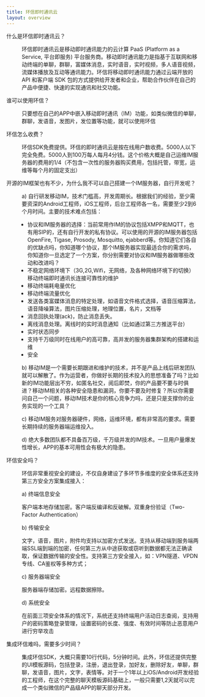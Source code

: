 ```yaml
---
title: 环信即时通讯云
layout: overview
---
```

<!-- run once  后续需要修改，不知道为什么要只运行一次-->
<script>
  (function(i,s,o,g,r,a,m){i['GoogleAnalyticsObject']=r;i[r]=i[r]||function(){
  (i[r].q=i[r].q||[]).push(arguments)},i[r].l=1*new Date();a=s.createElement(o),
  m=s.getElementsByTagName(o)[0];a.async=1;a.src=g;m.parentNode.insertBefore(a,m)
  })(window,document,'script','//www.google-analytics.com/analytics.js','ga');

  ga('create', 'UA-42752333-1', 'easemob.com');
  ga('send', 'pageview');

</script>

<!-- run once-->


<div class="wrap_bd">
  <div class="im_default_bg">
    <div id="container" class="faq_con">
      <em></em>
      <div class="faq_items">
        <dl>
          <dt>什么是环信即时通讯云？</dt>
          <dd>
            <span></span>
            <p>环信即时通讯云是移动即时通讯能力的云计算 PaaS (Platform as a Service, 平台即服务) 平台服务商。移动即时通讯能力是指基于互联网和移动终端的单聊，群聊，富媒体消息，实时语音，实时视频，多人语音视频，流媒体播放及互动等通讯能力。环信将移动即时通讯能力通过云端开放的API 和客户端 SDK 包的方式提供给开发者和企业，帮助合作伙伴在自己的产品中便捷、快速的实现通讯和社交功能。</p>
          </dd>
          <dt>谁可以使用环信？</dt>
          <dd>
            <span></span>
            <p>只要想在自己的APP中嵌入移动即时通讯（IM）功能，如类似微信的单聊，群聊，发语音，发图片，发位置等功能，就可以使用环信</p>
          </dd>
          <dt>环信怎么收费？</dt>
          <dd>
            <span></span><!--
            <p>环信SDK免费提供。环信的即时通讯云是按在线用户数收费。5000人以下完全免费。5000人到20万每人每月5分钱。这个价格大概是自己运维IM服务器的费用的1/4（不包含一次性的服务器购买费用，包括托管，带宽，运维等每个月的固定支出）</p>-->
            <p>环信SDK免费提供。环信的即时通讯云是按在线用户数收费。5000人以下完全免费。5000人到100万每人每月4分钱。这个价格大概是自己运维IM服务器的费用的1/4（不包含一次性的服务器购买费用，包括托管，带宽，运维等每个月的固定支出）</p>
          </dd>
<!--          <dt>环信也是一家创业型公司，我们怎么样才能更信赖环信，相信环信会长期的持续不断的为我们提供稳定可靠地服务？</dt>
          <dd>
            <span></span>
            <p>环信在内测阶段就已经被17家APP使用。其中7家为企业移动应用，包括对安全性，可靠性都要求非常高的银行移动应用。其余10家为to c（面向消费者）的应用，有部分已经上线，在实践中验证了环信的可靠性。</p>-->
          </dd>
          <dt>开源的IM框架也有不少，为什么我不可以自己搭建一个IM服务器，自行开发呢？</dt>
          <dd>
            <span></span>
            <p>a)   自行研发移动IM，技术门槛高，开发周期长。根据我们的经验，至少需要资深的Android工程师，iOS工程师，后台工程师各一名，需要至少2到6个月时间。主要的技术难点包括：</p>
<ul style="list-style: disc outside none; padding-left: 15px;">
  <li>协议和IM服务器的选择：当前常用作IM的协议包括XMPP和MQTT，也有用SIP的，还有自行开发的私有协议。可以使用的开源的IM服务器包括OpenFire, Tigase, Prosody, Mosquitto, ejabberd等。你知道它们各自的优缺点吗，你知道哪个协议，那个IM服务器实现最适合你的需求吗，你知道你一旦选定了一个方案，你分别需要对协议和IM服务器做哪些改动和改进吗？</li>
  <li>不稳定网络环境下（3G,2G,Wifi，无网络，及各种网络环境下的切换）移动终端即时通讯长连接可靠性的维护</li>
  <li>移动终端耗电量优化</li>
  <li>移动终端流量优化</li>
  <li>发送各类富媒体消息的特定处理，如语音文件格式选择，语音压缩算法，语音降噪算法，图片压缩处理，地理位置，名片，文档等</li>
  <li>消息回执处理(ack)，防止消息丢失。</li>
  <li>离线消息处理。离线时的实时消息通知（比如通过第三方推送平台）</li>
  <li>实时状态同步</li>
  <li>支持千万级同时在线用户的高可靠，高并发的服务器集群架构的搭建和运维</li>
  <li>安全</li>
</ul>
<p>b)   移动IM是一个需要长期跟进和维护的技术，并不是产品上线后研发团队就可以解散了。作为运营者，你做好长期的技术投入的思想准备了吗？比如新的IM功能层出不穷，如匿名社交，阅后即焚，你的产品要不要与时俱进？移动IM相关的各种安全隐患和漏洞，你要不要及时修复？所以你需要问自己一个问题，移动IM技术是你的核心竞争力吗，还是只是支撑你的业务实现的一个工具？</p>
<p>c) 移动IM服务对服务器硬件，网络，运维环境，都有非常高的要求。需要长期持续的服务器端运维投入。</p>
<p>d) 绝大多数团队都不具备百万级，千万级并发的IM技术。一旦用户量爆发性增长，APP的基本可用性会有极大的隐患。</p>
</p>
          </dd>
          <dt>环信安全吗？</dt>
          <dd>
            <span></span>
            <p>环信非常重视安全的建设，不仅自身建设了多环节多维度的安全体系还支持第三方安全方案集成接入：</p>
<p>a) 终端信息安全</p>
<p>客户端本地存储加密。客户端反编译和反破解。双重身份验证（Two-Factor Authentication）</p>
<p>b) 传输安全</p>
<p>文字，语音，图片，附件均支持以加密方式发送。支持从移动端到服务端两端SSL端到端的加密，任何第三方从中途获取或窃听到数据都无法正确读取，保证数据传输的安全性。支持第三方安全接入，如：VPN隧道、VPDN专线、CA鉴权等多种方式；</p>
<p>c) 服务器端安全</p>
<p>服务器端存储加密。远程数据擦除。</p>
<p>d) 系统安全</p>
<p>在前面三项安全体系的情况下，系统还支持终端用户活动日志查阅，支持用户的密码策略登录管理，设置密码的长度、强度、有效时间等防止恶意用户进行穷举攻击</p>
</p>
          </dd>
          <dt>集成环信难吗，需要多少时间？</dt>
          <dd>
            <span></span>
            <p>集成环信SDK，大概只需要10行代码，5分钟时间。此外，环信还提供完整的UI模板源码，包括登录，注册，退出登录，加好友，删除好友，单聊，群聊，发语音，图片，文字，表情等。对于一个1年以上iOS/Android开发经验的工程师，在这个完整的聊天模板源码基础上，一般只需要1,2天就可以完成一个类似微信的产品级APP的聊天部分开发。</p>
          </dd>
        </dl>
      </div>
    </div>
  </div>
  <div class="clearfix"></div>
</div>
